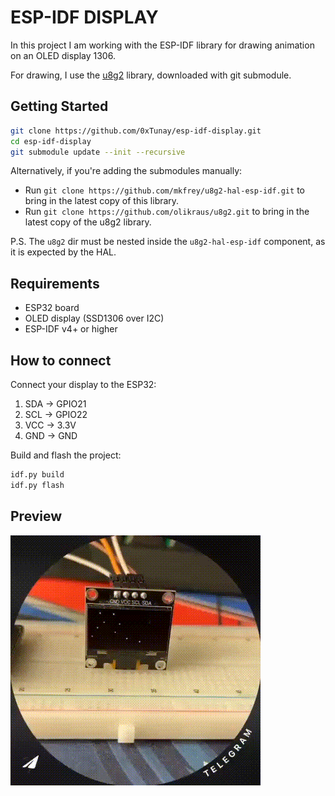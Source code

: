 # ESP-IDF DISPLAY 

In this project I am working with the ESP-IDF library for drawing animation on an OLED display 1306. 

For drawing, I use the [u8g2](https://github.com/mkfrey/u8g2-hal-esp-idf) library, downloaded with git submodule.

## Getting Started
```bash
git clone https://github.com/0xTunay/esp-idf-display.git
cd esp-idf-display
git submodule update --init --recursive
```

Alternatively, if you're adding the submodules manually:

* Run `git clone https://github.com/mkfrey/u8g2-hal-esp-idf.git` to bring in the latest copy of this library.
* Run `git clone https://github.com/olikraus/u8g2.git` to bring in the latest copy of the u8g2 library.

P.S. The `u8g2` dir must be nested inside the `u8g2-hal-esp-idf` component, as it is expected by the HAL.

## Requirements
* ESP32 board  
* OLED display (SSD1306 over I2C)  
* ESP-IDF v4+ or higher  

## How to connect

Connect your display to the ESP32:
   
1. SDA → GPIO21  
2. SCL → GPIO22  
3. VCC → 3.3V  
4. GND → GND  

Build and flash the project:

```bash
idf.py build
idf.py flash
```

## Preview

![Animation](1.gif)
